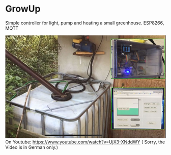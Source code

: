 # GrowUp
Simple controller for light, pump and heating a small greenhouse. ESP8266, MQTT

![alt tag](https://github.com/DIYDave/IoT-Rainwater-Tank/blob/master/photos/Github.jpg)
<br>
On Youtube: https://www.youtube.com/watch?v=UjX3-XNddWY  (
Sorry, the Video is in German only.)

